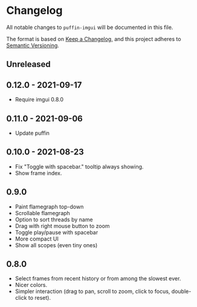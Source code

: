 # Changelog
All notable changes to `puffin-imgui` will be documented in this file.

The format is based on [Keep a Changelog](https://keepachangelog.com/en/1.0.0/),
and this project adheres to [Semantic Versioning](https://semver.org/spec/v2.0.0.html).

## Unreleased

## 0.12.0 - 2021-09-17
* Require imgui 0.8.0

## 0.11.0 - 2021-09-06
* Update puffin


## 0.10.0 - 2021-08-23
* Fix "Toggle with spacebar." tooltip always showing.
* Show frame index.


## 0.9.0
* Paint flamegraph top-down
* Scrollable flamegraph
* Option to sort threads by name
* Drag with right mouse button to zoom
* Toggle play/pause with spacebar
* More compact UI
* Show all scopes (even tiny ones)


## 0.8.0
* Select frames from recent history or from among the slowest ever.
* Nicer colors.
* Simpler interaction (drag to pan, scroll to zoom, click to focus, double-click to reset).
